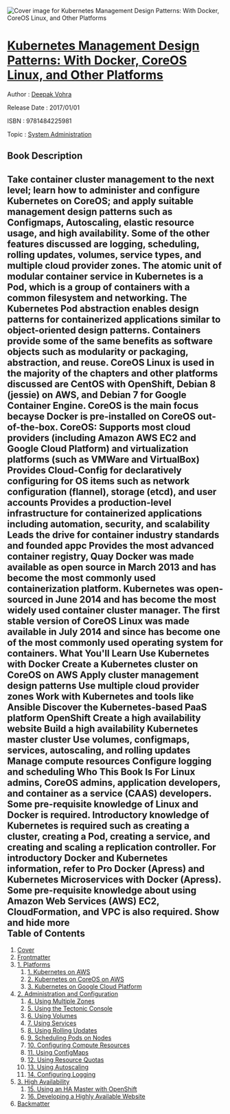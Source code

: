 ![Cover image for Kubernetes Management Design Patterns: With Docker, CoreOS Linux, and Other Platforms](https://imgdetail.ebookreading.net/cover/cover/system_admin/EB9781484225981.jpg)

[Kubernetes Management Design Patterns: With Docker, CoreOS Linux, and Other Platforms](https://ebookreading.net/view/book/Kubernetes+Management+Design+Patterns%3A+With+Docker%2C+CoreOS+Linux%2C+and+Other+Platforms-EB9781484225981_1.html "Kubernetes Management Design Patterns: With Docker, CoreOS Linux, and Other Platforms")
====================================================================================================================

Author : [Deepak Vohra](https://ebookreading.net/search/author/Deepak+Vohra)

Release Date : 2017/01/01

ISBN : 9781484225981

Topic : [System Administration](https://ebookreading.net/search/category/system-administration)

Book Description
-----------------

 Take container cluster management to the next level; learn how to administer and configure Kubernetes on CoreOS; and apply suitable management design patterns such as Configmaps, Autoscaling, elastic resource usage, and high availability. Some of the other features discussed are logging, scheduling, rolling updates, volumes, service types, and multiple cloud provider zones. The atomic unit of modular container service in Kubernetes is a Pod, which is a group of containers with a common filesystem and networking. The Kubernetes Pod abstraction enables design patterns for containerized applications similar to object-oriented design patterns. Containers provide some of the same benefits as software objects such as modularity or packaging, abstraction, and reuse.
CoreOS Linux is used in the majority of the chapters and other platforms discussed are CentOS with OpenShift, Debian 8 (jessie) on AWS, and Debian 7 for Google Container Engine.
CoreOS is the main focus becayse Docker is pre-installed on CoreOS out-of-the-box. CoreOS:
Supports most cloud providers (including Amazon AWS EC2 and Google Cloud Platform) and virtualization platforms (such as VMWare and VirtualBox)
Provides Cloud-Config for declaratively configuring for OS items such as network configuration (flannel), storage (etcd), and user accounts
Provides a production-level infrastructure for containerized applications including automation, security, and scalability
Leads the drive for container industry standards and founded appc
Provides the most advanced container registry, Quay
Docker was made available as open source in March 2013 and has become the most commonly used containerization platform. Kubernetes was open-sourced in June 2014 and has become the most widely used container cluster manager. The first stable version of CoreOS Linux was made available in July 2014 and since has become one of the most commonly used operating system for containers.
What You'll Learn
Use Kubernetes with Docker
Create a Kubernetes cluster on CoreOS on AWS
Apply cluster management design patterns
Use multiple cloud provider zones
Work with Kubernetes and tools like Ansible
Discover the Kubernetes-based PaaS platform OpenShift
Create a high availability website
Build a high availability Kubernetes master cluster
Use volumes, configmaps, services, autoscaling, and rolling updates
Manage compute resources
Configure logging and scheduling
Who This Book Is For
Linux admins, CoreOS admins, application developers, and container as a service (CAAS) developers. Some pre-requisite knowledge of Linux and Docker is required. Introductory knowledge of Kubernetes is required such as creating a cluster, creating a Pod, creating a service, and creating and scaling a replication controller. For introductory Docker and Kubernetes information, refer to Pro Docker (Apress) and Kubernetes Microservices with Docker (Apress). Some pre-requisite knowledge about using Amazon Web Services (AWS) EC2, CloudFormation, and VPC is also required.
        Show and hide more                
Table of Contents
-----------------

1. [Cover](https://ebookreading.net/view/book/Kubernetes+Management+Design+Patterns%3A+With+Docker%2C+CoreOS+Linux%2C+and+Other+Platforms-EB9781484225981_1.html)
1. [Frontmatter](https://ebookreading.net/view/book/Kubernetes+Management+Design+Patterns%3A+With+Docker%2C+CoreOS+Linux%2C+and+Other+Platforms-EB9781484225981_2.html)
1. [1. Platforms](https://ebookreading.net/view/book/Kubernetes+Management+Design+Patterns%3A+With+Docker%2C+CoreOS+Linux%2C+and+Other+Platforms-EB9781484225981_3.html)
    1. [1. Kubernetes on AWS](https://ebookreading.net/view/book/Kubernetes+Management+Design+Patterns%3A+With+Docker%2C+CoreOS+Linux%2C+and+Other+Platforms-EB9781484225981_4.html)
    1. [2. Kubernetes on CoreOS on AWS](https://ebookreading.net/view/book/Kubernetes+Management+Design+Patterns%3A+With+Docker%2C+CoreOS+Linux%2C+and+Other+Platforms-EB9781484225981_5.html)
    1. [3. Kubernetes on Google Cloud Platform](https://ebookreading.net/view/book/Kubernetes+Management+Design+Patterns%3A+With+Docker%2C+CoreOS+Linux%2C+and+Other+Platforms-EB9781484225981_6.html)
1. [2. Administration and Configuration](https://ebookreading.net/view/book/Kubernetes+Management+Design+Patterns%3A+With+Docker%2C+CoreOS+Linux%2C+and+Other+Platforms-EB9781484225981_7.html)
    1. [4. Using Multiple Zones](https://ebookreading.net/view/book/Kubernetes+Management+Design+Patterns%3A+With+Docker%2C+CoreOS+Linux%2C+and+Other+Platforms-EB9781484225981_8.html)
    1. [5. Using the Tectonic Console](https://ebookreading.net/view/book/Kubernetes+Management+Design+Patterns%3A+With+Docker%2C+CoreOS+Linux%2C+and+Other+Platforms-EB9781484225981_9.html)
    1. [6. Using Volumes](https://ebookreading.net/view/book/Kubernetes+Management+Design+Patterns%3A+With+Docker%2C+CoreOS+Linux%2C+and+Other+Platforms-EB9781484225981_10.html)
    1. [7. Using Services](https://ebookreading.net/view/book/Kubernetes+Management+Design+Patterns%3A+With+Docker%2C+CoreOS+Linux%2C+and+Other+Platforms-EB9781484225981_11.html)
    1. [8. Using Rolling Updates](https://ebookreading.net/view/book/Kubernetes+Management+Design+Patterns%3A+With+Docker%2C+CoreOS+Linux%2C+and+Other+Platforms-EB9781484225981_12.html)
    1. [9. Scheduling Pods on Nodes](https://ebookreading.net/view/book/Kubernetes+Management+Design+Patterns%3A+With+Docker%2C+CoreOS+Linux%2C+and+Other+Platforms-EB9781484225981_13.html)
    1. [10. Configuring Compute Resources](https://ebookreading.net/view/book/Kubernetes+Management+Design+Patterns%3A+With+Docker%2C+CoreOS+Linux%2C+and+Other+Platforms-EB9781484225981_14.html)
    1. [11. Using ConfigMaps](https://ebookreading.net/view/book/Kubernetes+Management+Design+Patterns%3A+With+Docker%2C+CoreOS+Linux%2C+and+Other+Platforms-EB9781484225981_15.html)
    1. [12. Using Resource Quotas](https://ebookreading.net/view/book/Kubernetes+Management+Design+Patterns%3A+With+Docker%2C+CoreOS+Linux%2C+and+Other+Platforms-EB9781484225981_16.html)
    1. [13. Using Autoscaling](https://ebookreading.net/view/book/Kubernetes+Management+Design+Patterns%3A+With+Docker%2C+CoreOS+Linux%2C+and+Other+Platforms-EB9781484225981_17.html)
    1. [14. Configuring Logging](https://ebookreading.net/view/book/Kubernetes+Management+Design+Patterns%3A+With+Docker%2C+CoreOS+Linux%2C+and+Other+Platforms-EB9781484225981_18.html)
1. [3. High Availability](https://ebookreading.net/view/book/Kubernetes+Management+Design+Patterns%3A+With+Docker%2C+CoreOS+Linux%2C+and+Other+Platforms-EB9781484225981_19.html)
    1. [15. Using an HA Master with OpenShift](https://ebookreading.net/view/book/Kubernetes+Management+Design+Patterns%3A+With+Docker%2C+CoreOS+Linux%2C+and+Other+Platforms-EB9781484225981_20.html)
    1. [16. Developing a Highly Available Website](https://ebookreading.net/view/book/Kubernetes+Management+Design+Patterns%3A+With+Docker%2C+CoreOS+Linux%2C+and+Other+Platforms-EB9781484225981_21.html)
1. [Backmatter](https://ebookreading.net/view/book/Kubernetes+Management+Design+Patterns%3A+With+Docker%2C+CoreOS+Linux%2C+and+Other+Platforms-EB9781484225981_22.html)
